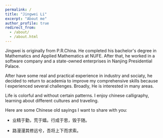 ```yaml
---
permalink: /
title: "Jingwei Li"
excerpt: "About me"
author_profile: true
redirect_from: 
  - /about/
  - /about.html
---
```


Jingwei is originally from P.R.China. He completed his bachelor's degree in Mathematics and Applied Mathematics at NUFE. After that, he worked in a software company and a state-owned enterprises in Nanjing Presidential Palace.

After have some real and practical experience in industry and sociaty, he decided to return to academia to improve my comprehensive skills because I experienced several challenges. Broadly, He is interested in many areas. 

Life is colorful and without certain patterns. I enjoy chinese calligraphy, learning about different cultures and traveling.

Here are some Chinese old sayings I want to share with you:

* 业精于勤，荒于嬉。行成于思，毁于随。

* 路漫漫其修远兮，吾将上下而求索。 
